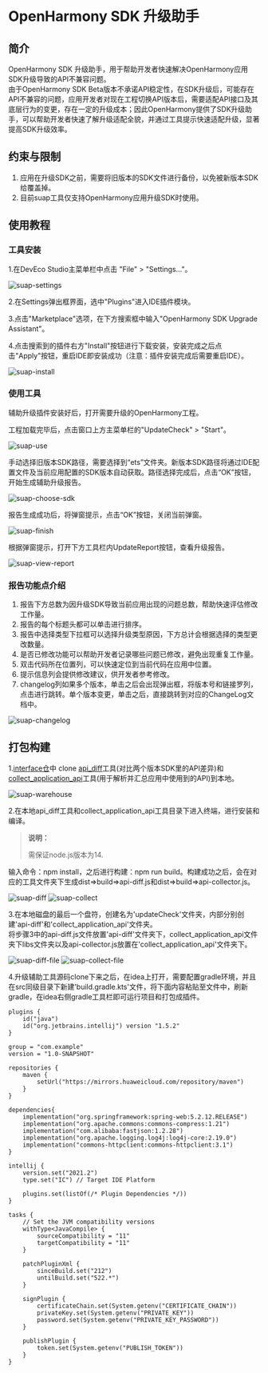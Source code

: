 # OpenHarmony SDK 升级助手
## 简介
OpenHarmony SDK 升级助手，用于帮助开发者快速解决OpenHarmony应用SDK升级导致的API不兼容问题。</br>
由于OpenHarmony SDK Beta版本不承诺API稳定性，在SDK升级后，可能存在API不兼容的问题，应用开发者对现在工程切换API版本后，需要适配API接口及其底层行为的变更，存在一定的升级成本；因此OpenHarmony提供了SDK升级助手，可以帮助开发者快速了解升级适配全貌，并通过工具提示快速适配升级，显著提高SDK升级效率。

## 约束与限制
1. 应用在升级SDK之前，需要将旧版本的SDK文件进行备份，以免被新版本SDK给覆盖掉。
2. 目前suap工具仅支持OpenHarmony应用升级SDK时使用。

## 使用教程

### 工具安装
1.在DevEco Studio主菜单栏中点击 "File" > "Settings..."。

![suap-settings](figures/suap-settings.png)

2.在Settings弹出框界面，选中"Plugins"进入IDE插件模块。

3.点击"Marketplace"选项，在下方搜索框中输入"OpenHarmony SDK Upgrade Assistant"。

4.点击搜索到的插件右方"Install"按钮进行下载安装，安装完成之后点击"Apply"按钮，重启IDE即安装成功（注意：插件安装完成后需要重启IDE）。

![suap-install](figures/suap-install.png)

### 使用工具

辅助升级插件安装好后，打开需要升级的OpenHarmony工程。

工程加载完毕后，点击窗口上方主菜单栏的"UpdateCheck" > "Start"。

![suap-use](figures/suap-use.png)

手动选择旧版本SDK路径，需要选择到“ets”文件夹。新版本SDK路径将通过IDE配置文件及当前应用配置的SDK版本自动获取。路径选择完成后，点击“OK”按钮，开始生成辅助升级报告。

![suap-choose-sdk](figures/suap-choose-sdk.png)

报告生成成功后，将弹窗提示，点击“OK”按钮，关闭当前弹窗。

![suap-finish](figures/suap-finish.png)

根据弹窗提示，打开下方工具栏内UpdateReport按钮，查看升级报告。

![suap-view-report](figures/suap-view-report.png)

### 报告功能点介绍

1. 报告下方总数为因升级SDK导致当前应用出现的问题总数，帮助快速评估修改工作量。
2. 报告的每个标题头都可以单击进行排序。
3. 报告中选择类型下拉框可以选择升级类型原因，下方总计会根据选择的类型更改数量。
4. 是否已修改功能可以帮助开发者记录哪些问题已修改，避免出现重复工作量。
5. 双击代码所在位置列，可以快速定位到当前代码在应用中位置。
6. 提示信息列会提供修改建议，供开发者参考修改。
7. changelog列如果多个版本，单击之后会出现弹出框，将版本号和链接罗列，点击进行跳转。单个版本变更，单击之后，直接跳转到对应的ChangeLog文档中。

![suap-changelog](figures/suap-changelog.png)

## 打包构建

1.[interface仓](https://gitcode.com/openharmony/interface_sdk-js/tree/master/build-tools)中 clone [api_diff](https://gitcode.com/openharmony/interface_sdk-js/tree/master/build-tools/api_diff)工具(对比两个版本SDK里的API差异)和[collect_application_api](https://gitcode.com/openharmony/interface_sdk-js/tree/master/build-tools/collect_application_api)工具(用于解析并汇总应用中使用到的API)到本地。

![suap-warehouse](figures/suap-warehouse.png)

2.在本地api_diff工具和collect_application_api工具目录下进入终端，进行安装和编译。

> **说明：**
>
> 需保证node.js版本为14.
>

输入命令：npm install，之后进行构建：npm run build。构建成功之后，会在对应的工具文件夹下生成dist=>build=>api-diff.js和dist=>build=>api-collector.js。

![suap-diff](figures/suap-diff.png)
![suap-collect](figures/suap-collect.png)

3.在本地磁盘的最后一个盘符，创建名为'updateCheck'文件夹，内部分别创建'api-diff'和'collect_application_api'文件夹。</br>将步骤3中的api-diff.js文件放置'api-diff'文件夹下，collect_application_api文件夹下libs文件夹以及api-collector.js放置在'collect_application_api'文件夹下。

![suap-diff-file](figures/suap-diff-file.png)
![suap-collect-file](figures/suap-collect-file.png)

4.升级辅助工具源码clone下来之后，在idea上打开，需要配置gradle环境，并且在src同级目录下新建'build.gradle.kts'文件，将下面内容粘贴至文件中，刷新gradle，在idea右侧gradle工具栏即可运行项目和打包成插件。
```lombok.config
plugins {
    id("java")
    id("org.jetbrains.intellij") version "1.5.2"
}

group = "com.example"
version = "1.0-SNAPSHOT"

repositories {
    maven {
        setUrl("https://mirrors.huaweicloud.com/repository/maven")
    }
}

dependencies{
    implementation("org.springframework:spring-web:5.2.12.RELEASE")
    implementation("org.apache.commons:commons-compress:1.21")
    implementation("com.alibaba:fastjson:1.2.28")
    implementation("org.apache.logging.log4j:log4j-core:2.19.0")
    implementation("commons-httpclient:commons-httpclient:3.1")
}

intellij {
    version.set("2021.2")
    type.set("IC") // Target IDE Platform

    plugins.set(listOf(/* Plugin Dependencies */))
}

tasks {
    // Set the JVM compatibility versions
    withType<JavaCompile> {
        sourceCompatibility = "11"
        targetCompatibility = "11"
    }

    patchPluginXml {
        sinceBuild.set("212")
        untilBuild.set("522.*")
    }

    signPlugin {
        certificateChain.set(System.getenv("CERTIFICATE_CHAIN"))
        privateKey.set(System.getenv("PRIVATE_KEY"))
        password.set(System.getenv("PRIVATE_KEY_PASSWORD"))
    }

    publishPlugin {
        token.set(System.getenv("PUBLISH_TOKEN"))
    }
}


```